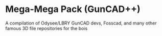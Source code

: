 # Mega-Mega Pack (GunCAD++)
 A compilation of Odysee/LBRY GunCAD devs, Fosscad, and many other famous 3D file repositories for the bois 
